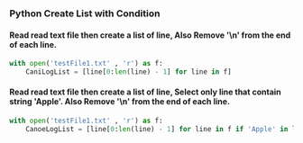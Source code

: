 ### Python Create List with Condition

#### Read read text file then create a list of line, Also Remove '\n' from the end of each line.
```python
with open('testFile1.txt' , 'r') as f:
    CaniLogList = [line[0:len(line) - 1] for line in f]
```

#### Read read text file then create a list of line, Select only line that contain string 'Apple'. Also Remove '\n' from the end of each line.
```python
with open('testFile1.txt' , 'r') as f:
    CanoeLogList = [line[0:len(line) - 1] for line in f if 'Apple' in line]
```
